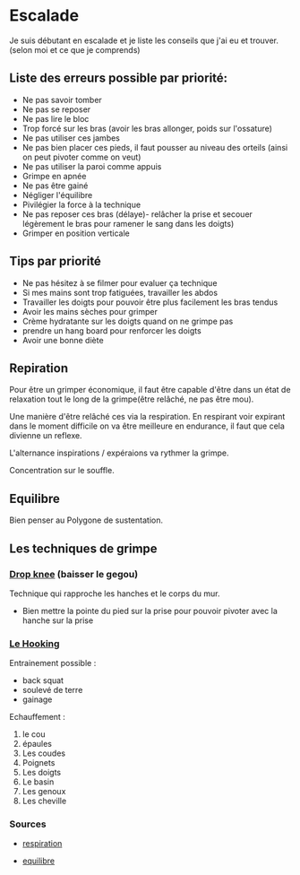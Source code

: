 # Escalade

 

Je suis débutant en escalade et je liste les conseils que j'ai eu et trouver. (selon moi et ce que je comprends)

 

## Liste des erreurs possible par priorité:


- Ne pas savoir tomber
- Ne pas se reposer
- Ne pas lire le bloc
- Trop forcé sur les bras (avoir les bras allonger, poids sur l'ossature)
- Ne pas utiliser ces jambes
- Ne pas bien placer ces pieds, il faut pousser au niveau des orteils (ainsi on peut pivoter comme on veut)
- Ne pas utiliser la paroi comme appuis
- Grimpe en apnée
- Ne pas être gainé
- Négliger l'équilibre
- Pivilégier la force à la technique
- Ne pas reposer ces bras (délaye)- relâcher la prise et secouer légèrement le bras pour ramener le sang dans les doigts)
- Grimper en position verticale

 

## Tips par priorité

- Ne pas hésitez à se filmer pour evaluer ça technique
- Si mes mains sont trop fatiguées, travailler les abdos
- Travailler les doigts pour pouvoir être plus facilement les bras tendus
- Avoir les mains sèches pour grimper
- Crème hydratante sur les doigts quand on ne grimpe pas
- prendre un hang board pour renforcer les doigts
- Avoir une bonne diète

## Repiration

Pour être un grimper économique, il faut être capable d'être dans un état de relaxation tout le long de la grimpe(être relâché, ne pas être mou).

Une manière d'être relâché ces via la respiration. En respirant voir expirant dans le moment difficile on va être meilleure en endurance, il faut que cela divienne un reflexe.

L'alternance inspirations / expéraions va rythmer la grimpe.

Concentration sur le souffle.

## Equilibre

Bien penser au Polygone de sustentation.


## Les techniques de grimpe

### [Drop knee](https://www.youtube.com/watch?v=QqDebkWHaWc) (baisser le gegou)

Technique qui rapproche les hanches et le corps du mur.

- Bien mettre la pointe du pied sur la prise pour pouvoir pivoter avec la hanche sur la prise


### [Le Hooking](https://climbinghouse.com/heel-hook-technique/)

Entrainement possible :

- back squat
- soulevé de terre
- gainage

Echauffement :

1. le cou
2. épaules
3. Les coudes
4. Poignets
5. Les doigts
6. Le basin
7. Les genoux
8. Les cheville

### Sources

- [respiration](https://aporteededoigts.com/mental-escalade-entrainement/techniques-respiration/)

- [equilibre](https://www.climbstrong.com/education-center/fundamental-skills-precision-execution-and-balance/) 
